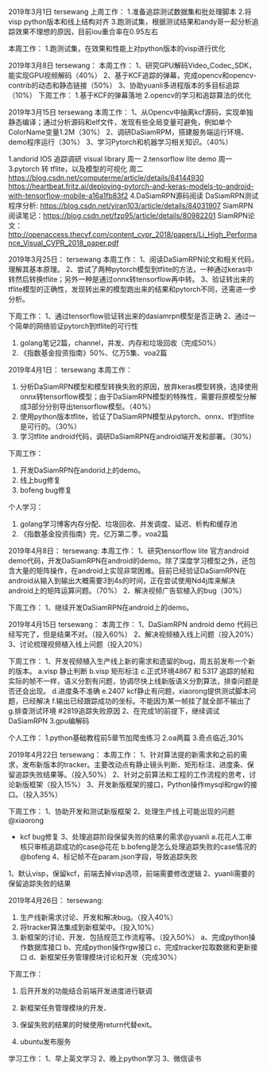 2019年3月1日
tersewang
上周工作：
1.准备追踪测试数据集和批处理脚本
2.将visp python版本和线上结构对齐
3.跑测试集，根据测试结果和andy哥一起分析追踪效果不理想的原因，目前iou重合率在0.95左右

本周工作：
1.跑测试集，在效果和性能上对python版本的visp进行优化


2019年3月8日
tersewang：
本周工作：
1、研究GPU解码Video_Codec_SDK，能实现GPU视频解码（40%）
2、基于KCF追踪的弹幕，完成opencv和opencv-contrib的动态和静态链接（50%）
3、协助yuanli多进程版本的多目标追踪（10%）
下周工作：
1.基于KCF的弹幕落地
2.opencv的学习和追踪算法的优化



2019年3月15日
tersewang
本周工作：
1、从Opencv中抽离kcf源码，实现单独静态编译；通过分析源码和elf文件，发现有些全局变量可避免，例如单个ColorName变量1.2M（30%）
2、调研DaSiamRPM，搭建服务端运行环境、demo程序运行（30%）
3、学习Pytorch和机器学习相关知识。（40%）

1.andorid IOS 追踪调研  visual library 周一
2.tensorflow lite demo  周一
3.pytorch 转 tflite，以及模型的可视化 周二
https://blog.csdn.net/computerme/article/details/84144930
https://heartbeat.fritz.ai/deploying-pytorch-and-keras-models-to-android-with-tensorflow-mobile-a16a1fb83f2
4.DaSiamRPN源码阅读
 DaSiamRPN测试程序分析: https://blog.csdn.net/yiran103/article/details/84031907
 SiamRPN阅读笔记：https://blog.csdn.net/fzp95/article/details/80982201
 SiamRPN论文：http://openaccess.thecvf.com/content_cvpr_2018/papers/Li_High_Performance_Visual_CVPR_2018_paper.pdf



2019年3月25日：
tersewang
本周工作：
1、阅读DaSiamRPN论文和相关代码，理解其基本原理。
2、尝试了两种pytorch模型到tflite的方法，一种通过keras中转然后转换tflite；另外一种是通过onnx转tensorflow再中转。
3、验证转出来的tflite模型的正确性，发现转出来的模型跑出来的结果和pytorch不同，还需进一步分析。

下周工作：
1、通过tensorflow验证转出来的dasiamrpn模型是否正确
2、通过一个简单的网络验证pytorch到tflite的可行性


1. golang笔记2篇，channel，并发、内存和垃圾回收（完成50%）
2. 《指数基金投资指南》50%、亿万5集、voa2篇


2019年4月1日：
tersewang
本周工作：
1. 分析DaSiamRPN模型和模型转换失败的原因，放弃keras模型转换，选择使用onnx转tensorflow模型；由于DaSiamRPN模型的特殊性，需要将原模型分解成3部分分别导出tensorflow模型。（40%）
2. 使用python版本tflite，验证了DaSiamRPN模型从pytorch、onnx、tf到tflite是可行的。（30%）
3. 学习tflite android代码，调研DaSiamRPN在android端开发和部署。（30%）


下周工作：
1. 开发DaSiamRPN在andorid上的demo。 
2. 线上bug修复
3. bofeng bug修复

个人学习：
1. golang学习博客内存分配、垃圾回收、并发调度、延迟、析构和缓存池
2. 《指数基金投资指南》完，亿万第二季，voa2篇



2019年4月8日：
tersewang:
本周工作：
1、研究tensorflow lite 官方android demo代码，开发DaSiamRPN在android的demo。除了深度学习模型之外，还包含大量的矩阵操作，在android上实现非常困难。目前已经验证DaSiamRPN在android从输入到输出大概需要3到4s的时间，正在尝试使用Nd4j库来解决android上的矩阵运算问题。（70%）
2、解决视频广告软植入的bug（30%）

下周工作：
1、继续开发DaSiamRPN在android上的demo。


2019年4月15日
tersewang：
本周工作：
1、DaSiamRPN android demo 代码已经写完了，但是结果不对。（投入60%）
2、解决视频植入线上问题（投入20%）
3、讨论梳理视频植入线上问题（投入20%）

下周工作：
1、开发视频植入生产线上新的需求和遗留的bug，周五前发布一个新的版本。
  a.visp 静止判断
  b.visp 矩形标注
  c.正式环境4867 和 5317 追踪的帧和实际的帧不一样，语义分割有问题，协调尽快上线新版语义分割算法，排查问题是否还会出现。
  d.进度条不准确
  e.2407 kcf静止有问题，xiaorong提供测试脚本问题，已经解决
  f.输出已经跟踪成功的坐标。不能因为某一帧挂了就全部不输出了
  g.排查测试环境 #2819追踪失败原因
2、在完成1的前提下，继续调试DaSiamRPN
3.gpu编解码

个人工作：
1.python基础教程前5章节加爬虫练习
2.oa两篇
3.奇点临近,30%


2019年4月22日
tersewang：
本周工作：
1、针对算法提的新需求和之前的需求，发布新版本的tracker。主要改动点有静止镜头判断、矩形标注、进度条、保留追踪失败结果等。（投入50%）
2、针对之前算法和工程的工作流程的思考，讨论新版框架（投入15%）
3、开发新版框架的接口，Python操作mysql和rgw的接口。（投入35%）

下周工作：
1、协助开发和测试新版框架
2、处理生产线上可能出现的问题@xiaorong
  - kcf bug修复
3、处理追踪阶段保留失败的结果的需求@yuanli
  a.花花人工审核只审核追踪成功的case@花花
  b.bofeng是怎么处理追踪失败的case情况的@bofeng
4、标记帧不在param.json字段，导致追踪失败

1、默认visp，保留kcf，前端去掉visp选项，前端需要修改逻辑
2、yuanli需要的保留追踪失败的结果


2019年4月26日：
tersewang:
1. 生产线新需求讨论、开发和解决bug。（投入40%）
2. 将tracker算法集成到新框架中。（投入10%）
3. 新框架的讨论、开发、包括规范工作流程等。（投入50%）
  a、完成python操作数据库接口
  b、完成python操作rgw接口
  c、完成tracker拉取数据和更新接口
  d、新框架任务管理模块讨论和开发（完成30%）

下周工作：
1. 后开开发的功能结合前端开发进度进行联调
2. 新框架任务管理模块的开发、
3. 保留失败的结果的时候使用return代替exit。

3. ubuntu发布服务



学习工作：
1、早上英文学习
2、晚上python学习
3、微信读书
